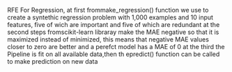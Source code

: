 RFE For Regression, at first frommake_regression() function we use to create  a syntethic regression problem with 1,000 examples and 10 input features, five of wich are important and five of which are redundant
at the second steps  fromscikit-learn libraray make the MAE negative so that it is maximized instead of minimized, this means that negative MAE values closer to zero are better and a perefct model has a MAE of 0
at the third the Pipeline is fit on all available data,then th epredict() function can be called to make prediction on new data
